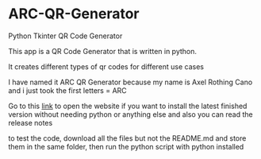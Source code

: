 # ARC-QR-Generator
Python Tkinter QR Code Generator

This app is a QR Code Generator that is written in python.

It creates different types of qr codes for different use cases

I have named it ARC QR Generator because my name is Axel Rothing Cano and i just took the first letters = ARC

Go to this [link](https://axeldronephoto.wixsite.com/arc-qr-generator) to open the website if you want to install the latest finished version without needing python or anything else and also you can read the release notes

to test the code, download all the files but not the README.md and store them in the same folder, then run the python script with python installed

